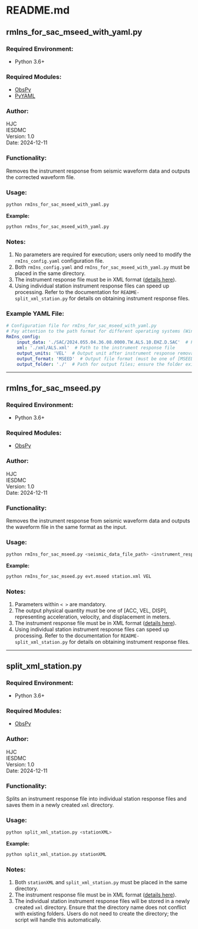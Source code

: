 # README.md

## rmIns_for_sac_mseed_with_yaml.py

### Required Environment:
- Python 3.6+

### Required Modules:
- [ObsPy](https://docs.obspy.org/)
- [PyYAML](https://pypi.org/project/PyYAML/)

### Author:
HJC  
IESDMC  
Version: 1.0  
Date: 2024-12-11

### Functionality:
Removes the instrument response from seismic waveform data and outputs the corrected waveform file.

### Usage:
```bash
python rmIns_for_sac_mseed_with_yaml.py
```
**Example:**  
```bash
python rmIns_for_sac_mseed_with_yaml.py
```

### Notes:
1. No parameters are required for execution; users only need to modify the `rmIns_config.yaml` configuration file.
2. Both `rmIns_config.yaml` and `rmIns_for_sac_mseed_with_yaml.py` must be placed in the same directory.
3. The instrument response file must be in XML format ([details here](https://www.fdsn.org/xml/station/)).
4. Using individual station instrument response files can speed up processing. Refer to the documentation for `README-split_xml_station.py` for details on obtaining instrument response files.

### Example YAML File:
```yaml
# Configuration file for rmIns_for_sac_mseed_with_yaml.py
# Pay attention to the path format for different operating systems (Windows: '\', Linux: '/')
RmIns_config:
    input_data: './SAC/2024.055.04.36.08.0000.TW.ALS.10.EHZ.D.SAC'  # Path to the seismic waveform file
    xml: './xml/ALS.xml'  # Path to the instrument response file
    output_units: 'VEL'  # Output unit after instrument response removal (must be one of [ACC, VEL, DISP], representing acceleration, velocity, and displacement in meters)
    output_format: 'MSEED'  # Output file format (must be one of [MSEED, SAC, DEFAULT]; DEFAULT retains the input file format)
    output_folder: './'  # Path for output files; ensure the folder exists and the path is correct
```

---

## rmIns_for_sac_mseed.py

### Required Environment:
- Python 3.6+

### Required Modules:
- [ObsPy](https://docs.obspy.org/)

### Author:
HJC  
IESDMC  
Version: 1.0  
Date: 2024-12-11

### Functionality:
Removes the instrument response from seismic waveform data and outputs the waveform file in the same format as the input.

### Usage:
```bash
python rmIns_for_sac_mseed.py <seismic_data_file_path> <instrument_response_file_path> <output_physical_quantity>
```
**Example:**  
```bash
python rmIns_for_sac_mseed.py evt.mseed station.xml VEL
```

### Notes:
1. Parameters within `< >` are mandatory.
2. The output physical quantity must be one of [ACC, VEL, DISP], representing acceleration, velocity, and displacement in meters.
3. The instrument response file must be in XML format ([details here](https://www.fdsn.org/xml/station/)).
4. Using individual station instrument response files can speed up processing. Refer to the documentation for `README-split_xml_station.py` for details on obtaining instrument response files.

---

## split_xml_station.py

### Required Environment:
- Python 3.6+

### Required Modules:
- [ObsPy](https://docs.obspy.org/)

### Author:
HJC  
IESDMC  
Version: 1.0  
Date: 2024-12-11

### Functionality:
Splits an instrument response file into individual station response files and saves them in a newly created `xml` directory.

### Usage:
```bash
python split_xml_station.py <stationXML>
```
**Example:**  
```bash
python split_xml_station.py stationXML
```

### Notes:
1. Both `stationXML` and `split_xml_station.py` must be placed in the same directory.
2. The instrument response file must be in XML format ([details here](https://www.fdsn.org/xml/station/)).
3. The individual station instrument response files will be stored in a newly created `xml` directory. Ensure that the directory name does not conflict with existing folders. Users do not need to create the directory; the script will handle this automatically.
